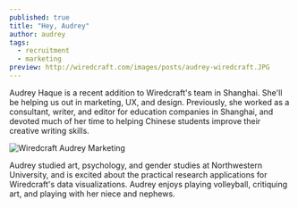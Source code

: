 ```yaml
---
published: true
title: "Hey, Audrey"
author: audrey
tags:
  - recruitment
  - marketing
preview: http://wiredcraft.com/images/posts/audrey-wiredcraft.JPG
---
```


Audrey Haque is a recent addition to Wiredcraft's team in Shanghai. She'll be helping us out in marketing, UX, and design. Previously, she worked as a consultant, writer, and editor for education companies in Shanghai, and devoted much of her time to helping Chinese students improve their creative writing skills.

![Wiredcraft Audrey Marketing](http://wiredcraft.com/images/posts/audrey-wiredcraft.JPG)

<!-- more -->

Audrey studied art, psychology, and gender studies at Northwestern University, and is excited about the practical research applications for Wiredcraft's data visualizations. Audrey enjoys playing volleyball, critiquing art, and playing with her niece and nephews.
